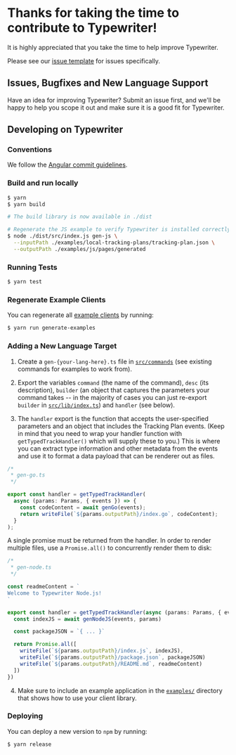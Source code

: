 # Thanks for taking the time to contribute to Typewriter!

It is highly appreciated that you take the time to help improve Typewriter.

Please see our [issue template](ISSUE_TEMPLATE.md) for issues specifically.

## Issues, Bugfixes and New Language Support

Have an idea for improving Typewriter? Submit an issue first, and we'll be happy to help
you scope it out and make sure it is a good fit for Typewriter.

## Developing on Typewriter

### Conventions

We follow the [Angular commit guidelines](https://github.com/angular/angular/blob/22b96b9/CONTRIBUTING.md#-commit-message-guidelines).

### Build and run locally

```sh
$ yarn
$ yarn build

# The build library is now available in ./dist

# Regenerate the JS example to verify Typewriter is installed correctly
$ node ./dist/src/index.js gen-js \
  --inputPath ./examples/local-tracking-plans/tracking-plan.json \
  --outputPath ./examples/js/pages/generated
```

### Running Tests

```sh
$ yarn test
```

### Regenerate Example Clients

You can regenerate all [example clients](../examples) by running:

```sh
$ yarn run generate-examples
```

### Adding a New Language Target

1) Create a `gen-{your-lang-here}.ts` file in [`src/commands`](../src/commands) (see existing commands for examples to work from).

2) Export the variables `command` (the name of the command), `desc` (its description), `builder` (an object that captures the parameters your command takes -- in the majority of cases you can just re-export `builder` in [`src/lib/index.ts`](../src/lib/index.ts)) and `handler` (see below).

3) The `handler` export is the function that accepts the user-specified parameters and an object that includes the Tracking Plan events. (Keep in mind that you need to wrap your handler function with `getTypedTrackHandler()` which will supply these to you.) This is where you can extract type information and other metadata from the events and use it to format a data payload that can be renderer out as files.

```typescript
/*
 * gen-go.ts
 */

export const handler = getTypedTrackHandler(
  async (params: Params, { events }) => {
    const codeContent = await genGo(events);
    return writeFile(`${params.outputPath}/index.go`, codeContent);
  }
);
```

A single promise must be returned from the handler. In order to render multiple files, use a `Promise.all()` to concurrently render them to disk:

```typescript
/*
 * gen-node.ts
 */

const readmeContent = `
Welcome to Typewriter Node.js!
`

export const handler = getTypedTrackHandler(async (params: Params, { events }) => {
  const indexJS = await genNodeJS(events, params)

  const packageJSON = `{ ... }`

  return Promise.all([
    writeFile(`${params.outputPath}/index.js`, indexJS),
    writeFile(`${params.outputPath}/package.json`, packageJSON)
    writeFile(`${params.outputPath}/README.md`, readmeContent)
  ])
})
```

4) Make sure to include an example application in the [`examples/`](../examples) directory that shows how to use your client library.

### Deploying

You can deploy a new version to `npm` by running:

```
$ yarn release
```
